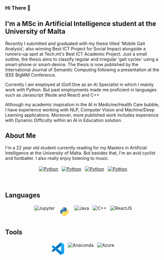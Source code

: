 ### Hi There 👋



## I'm a MSc in Artificial Intelligence student at the University of Malta
  Recently I submitted and graduated with my thesis titled 'Mobile Gait Analysis', also winning Best ICT Project for Social Impact alongside a runners-up spot at Tech.mt's Best ICT Academic Project.  Just a small outline, the thesis aims to classify regular and irregular 'gait cycles' using a smart-phone or smart-device. The thesis is now published by the International Journal of Semantic Computing following a presentation at the IEEE BigMM Conference.
  
  Currently I am employed at iGolf.One as an AI Specialist in which I mainly work with Python. But past employments made me proficient in languages such as Javascript (Node and React) and C++
  
  Although my academic inspiration in the AI in Medicine/Health Care bubble, I have experience working with NLP, Computer Vision and Machine/Deep Learning applications. Moreover, more published work includes experience with Dynamic Difficulty within an AI in Education solution.

## About Me 

I'm a 22 year old student currently reading for my Masters in Artificial Intelligence at the University of Malta. But besides that, I'm an avid cyclist and footballer. I also really enjoy listening to music. 

<p align="center">
 <a href="https://www.kaggle.com/owenagius" target="_blank" rel="noopener noreferrer"> <img src="https://cdn4.iconfinder.com/data/icons/logos-and-brands/512/189_Kaggle_logo_logos-512.png" alt="Python" height="40" style="vertical-align:top; margin:4px"></a>
 <a href="mailto:owenagius24@gmail.com"> <img src="https://w7.pngwing.com/pngs/132/138/png-transparent-gmail-icon-gmail-computer-icons-email-google-contacts-google-account-gmail-blue-angle-text-thumbnail.png" alt="Python" height="40" style="vertical-align:top; margin:4px"></a>
 <a href="https://www.instagram.com/agiusagram"> <img src="https://upload.wikimedia.org/wikipedia/commons/thumb/e/e7/Instagram_logo_2016.svg/768px-Instagram_logo_2016.svg.png" alt="Python" height="40" style="vertical-align:top; margin:4px"></a>
 <a href="https://www.linkedin.com/in/owen-agius-1782bb233"> <img src="https://upload.wikimedia.org/wikipedia/commons/thumb/c/ca/LinkedIn_logo_initials.png/768px-LinkedIn_logo_initials.png" alt="Python" height="40" style="vertical-align:top; margin:4px"></a>
</p>

<br />

## Languages
<p align="center">
<img src="https://upload.wikimedia.org/wikipedia/commons/thumb/3/38/Jupyter_logo.svg/883px-Jupyter_logo.svg.png" alt="Jupyter" height="40" style="vertical-align:top; margin:4px">
<img src="https://raw.githubusercontent.com/github/explore/80688e429a7d4ef2fca1e82350fe8e3517d3494d/topics/python/python.png" alt="Python" height="40" style="vertical-align:top; margin:4px">
<img src="https://dev.java/assets/images/java-logo-vert-blk.png" alt="Java" height="40" style="vertical-align:top; margin:4px">
<img src="https://upload.wikimedia.org/wikipedia/commons/thumb/1/18/ISO_C%2B%2B_Logo.svg/1822px-ISO_C%2B%2B_Logo.svg.png" alt="C++" height="40" style="vertical-align:top; margin:4px">
<img src="https://upload.wikimedia.org/wikipedia/commons/thumb/a/a7/React-icon.svg/2300px-React-icon.svg.png" alt="ReactJS" height="40" style="vertical-align:top; margin:4px">

## Tools
<p align="center"> 
<img src="https://raw.githubusercontent.com/github/explore/80688e429a7d4ef2fca1e82350fe8e3517d3494d/topics/visual-studio-code/visual-studio-code.png" alt="VS Code" height="40" style="vertical-align:top; margin:4px">
<img src= "https://e7.pngegg.com/pngimages/814/303/png-clipart-honda-anaconda-python-data-science-honda-text-logo.png" alt="Anaconda" height="40" style="vertical-align:top; margin:4px">
<img src= "https://www.pngfind.com/pngs/m/597-5975946_microsoft-azure-logo-svg-hd-png-download.png" alt="Azure" height="40" style="vertical-align:top; margin:4px">
</p>
